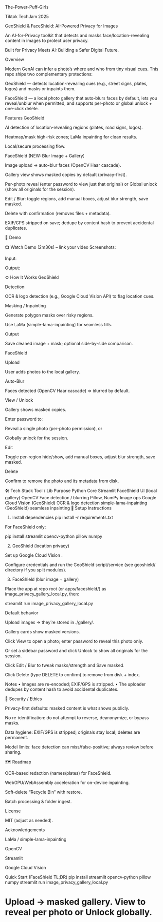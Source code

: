 The-Power-Puff-Girls

Tiktok TechJam 2025

GeoShield & FaceShield: AI-Powered Privacy for Images

An AI-for-Privacy toolkit that detects and masks face/location-revealing content in images to protect user privacy.

Built for Privacy Meets AI: Building a Safer Digital Future.

Overview

Modern GenAI can infer a photo’s where and who from tiny visual cues. This repo ships two complementary protections:

GeoShield — detects location-revealing cues (e.g., street signs, plates, logos) and masks or inpaints them.

FaceShield — a local photo gallery that auto-blurs faces by default, lets you reveal/unblur when permitted, and supports per-photo or global unlock + one-click delete.

Features
GeoShield

AI detection of location-revealing regions (plates, road signs, logos).

Heatmap/mask high-risk zones; LaMa inpainting for clean results.

Local/secure processing flow.

FaceShield (NEW: Blur Image + Gallery)

Image upload → auto-blur faces (OpenCV Haar cascade).

Gallery view shows masked copies by default (privacy-first).

Per-photo reveal (enter password to view just that original) or Global unlock (show all originals for the session).

Edit / Blur: toggle regions, add manual boxes, adjust blur strength, save masked.

Delete with confirmation (removes files + metadata).

EXIF/GPS stripped on save; dedupe by content hash to prevent accidental duplicates.

🧪 Demo

📺 Watch Demo (2m30s) – link your video
Screenshots:

Input:


Output:


⚙️ How It Works
GeoShield

Detection

OCR & logo detection (e.g., Google Cloud Vision API) to flag location cues.

Masking / Inpainting

Generate polygon masks over risky regions.

Use LaMa (simple-lama-inpainting) for seamless fills.

Output

Save cleaned image + mask; optional side-by-side comparison.

FaceShield

Upload

User adds photos to the local gallery.

Auto-Blur

Faces detected (OpenCV Haar cascade) ⇒ blurred by default.

View / Unlock

Gallery shows masked copies.

Enter password to:

Reveal a single photo (per-photo permission), or

Globally unlock for the session.

Edit

Toggle per-region hide/show, add manual boxes, adjust blur strength, save masked.

Delete

Confirm to remove the photo and its metadata from disk.

🛠️ Tech Stack
Tool / Lib	Purpose
Python	Core
Streamlit	FaceShield UI (local gallery)
OpenCV	Face detection / blurring
Pillow, NumPy	Image ops
Google Cloud Vision	(GeoShield) OCR & logo detection
simple-lama-inpainting	(GeoShield) seamless inpainting
🔧 Setup Instructions
1) Install dependencies
pip install -r requirements.txt


For FaceShield only:

pip install streamlit opencv-python pillow numpy

2) GeoShield (location privacy)

Set up Google Cloud Vision
.

Configure credentials and run the GeoShield script/service (see geoshield/ directory if you split modules).

3) FaceShield (blur image + gallery)

Place the app at repo root (or apps/faceshield/) as image_privacy_gallery_local.py, then:

streamlit run image_privacy_gallery_local.py


Default behavior

Upload images → they’re stored in ./gallery/.

Gallery cards show masked versions.

Click View to open a photo; enter password to reveal this photo only.

Or set a sidebar password and click Unlock to show all originals for the session.

Click Edit / Blur to tweak masks/strength and Save masked.

Click Delete (type DELETE to confirm) to remove from disk + index.

Notes
• Images are re-encoded; EXIF/GPS is stripped.
• The uploader dedupes by content hash to avoid accidental duplicates.

🔐 Security / Ethics

Privacy-first defaults: masked content is what shows publicly.

No re-identification: do not attempt to reverse, deanonymize, or bypass masks.

Data hygiene: EXIF/GPS is stripped; originals stay local; deletes are permanent.

Model limits: face detection can miss/false-positive; always review before sharing.

🗺️ Roadmap

OCR-based redaction (names/plates) for FaceShield.

WebGPU/WebAssembly acceleration for on-device inpainting.

Soft-delete “Recycle Bin” with restore.

Batch processing & folder ingest.

License

MIT (adjust as needed).

Acknowledgements

LaMa / simple-lama-inpainting

OpenCV

Streamlit

Google Cloud Vision

Quick Start (FaceShield TL;DR)
pip install streamlit opencv-python pillow numpy
streamlit run image_privacy_gallery_local.py
# Upload → masked gallery. View to reveal per photo or Unlock globally.

